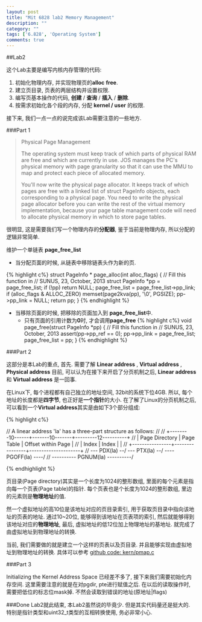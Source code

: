 ```yaml
---
layout: post
title: "Mit 6828 lab2 Memory Management"
description: ""
category: ""
tags: ['6.828', 'Operating System']
comments: true
---
```


##Lab2

这个Lab主要是编写内核内存管理的代码:

1. 初始化物理内存, 并实现物理页的**alloc** **free**.
2. 建立页目录, 页表的两层结构并设置权限.
3. 编写页基本操作的代码, **创建** / **查询** / **插入** / **删除**.
4. 按需求初始化各个段的内存, 分配 **kernel / user** 的权限.

接下来, 我们一点一点的说完成该Lab需要注意的一些地方.

###Part 1

> Physical Page Management
>
> The operating system must keep track of which parts of physical RAM are free and which are currently in use. JOS manages the PC's physical memory with page granularity so that it can use the MMU to map and protect each piece of allocated memory.
>
> You'll now write the physical page allocator. It keeps track of which pages are free with a linked list of struct PageInfo objects, each corresponding to a physical page. You need to write the physical page allocator before you can write the rest of the virtual memory implementation, because your page table management code will need to allocate physical memory in which to store page tables.

很明显, 这是需要我们写一个物理内存的**分配器**, 鉴于当前是物理内存, 所以分配的逻辑非常简单.

维护一个单链表 **page_free_list**

* 当分配页面的时候, 从链表中移除链表头作为新的页.

{% highlight c%}
struct PageInfo *
page_alloc(int alloc_flags)
{
	// Fill this function in
	// SUNUS, 23, October, 2013
	struct PageInfo *pp = page_free_list;
	if (!pp)
		return NULL;
	page_free_list = page_free_list->pp_link;
	if (alloc_flags & ALLOC_ZERO)
		memset(page2kva(pp), '\0', PGSIZE);
	pp->pp_link = NULL;
	return pp;
}
{% endhighlight %}

* 当移除页面的时候, 把移除的页面加入到 **page_free_list**中.
    * 只有页面的引用计数为**0**时, 才会调用**page_free**
{% highlight c%}
void
page_free(struct PageInfo *pp)
{
	// Fill this function in
	// SUNUS, 23, October, 2013
	assert(pp->pp_ref == 0);
	pp->pp_link = page_free_list;
	page_free_list = pp;
}
{% endhighlight %}


###Part 2

这部分是本Lab的重点, 首先. 需要了解 **Linear address** , **Virtual address** , **Physical address**
目前, 可以认为在接下来开启了分页机制之后, **Linear address** 和 **Virtual address** 是一回事.

在Linux下, 每个进程都有自己独立的地址空间, 32bit的系统下位4GB.
所以, 每个地址的长度都是**四字节**, 也正好是**一个指针**的大小.
在了解了Linux的分页机制之后, 可以看到一个**Virtual address**其实是由如下3个部分组成:

{% highlight c%}

// A linear address 'la' has a three-part structure as follows:
//
// +--------10------+-------10-------+---------12----------+
// | Page Directory |   Page Table   | Offset within Page  |
// |      Index     |      Index     |                     |
// +----------------+----------------+---------------------+
//  \--- PDX(la) --/ \--- PTX(la) --/ \---- PGOFF(la) ----/
//  \---------- PGNUM(la) ----------/

{% endhighlight %}

页目录(Page directory)其实是一个长度为1024的整形数组, 里面的每个元素是指向每一个页表(Page table)的指针.
每个页表也是个长度为1024的整形数组, 里边的元素则是**物理地址**的值.

然一个虚拟地址的高10位是该地址对应的页目录索引, 用于获取页目录中指向该地址的页表的地址.
通过10~20位, 能够得到该地址在页表项的索引, 然后就能够得到该地址对应的**物理地址**, 最后, 虚拟地址的低12位加上物理地址的基地址. 就完成了由虚拟地址到物理地址的转换.

当前, 我们需要做的就是建立一个这样的页表以及页目录. 并且能够实现由虚拟地址到物理地址的转换.
具体可以参考 [github code: kern/pmap.c][pmap.c]

###Part 3

Initializing the Kernel Address Space
已经差不多了, 接下来我们需要初始化内存空间. 这里需要注意的就是在对pgdir, pte进行赋值之后. 在以后的读取操作时, 需要把低位的标志位mask掉.
不然会读取到错误的地址(原地址|flags)

###Done
Lab2就此结束, 本Lab2虽然说的毕竟少. 但是其实代码量还是挺大的. 特别是指针类型和uint32_t类型的互相转换使用, 务必非常小心.

[pmap.c]: https://github.com/sunuslee/Mit-6.828-Fall-2012/blob/dba1aaf41882026da92a225c0b7398e69c7a7fa2/kern/pmap.c
